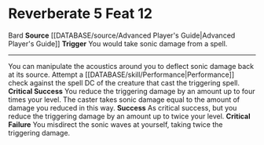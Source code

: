 ﻿---
actions: '[reaction]'
feat: Reverberate
id: '1653'
level: '12'
name: Reverberate
rarity: Common
source: '[[DATABASE/source/Advanced Player''s Guide|Advanced Player''s Guide]]'
trait:
- '[[DATABASE/trait/Bard|Bard]]'
trigger: You would take sonic damage from a spell.
type: Feat

---
# Reverberate <span class="action-icon">5</span> <span class="item-type">Feat 12</span>

<span class="item-trait">Bard</span>
**Source** [[DATABASE/source/Advanced Player's Guide|Advanced Player's Guide]] 
**Trigger** You would take sonic damage from a spell.

---
You can manipulate the acoustics around you to deflect sonic damage back at its source. Attempt a [[DATABASE/skill/Performance|Performance]] check against the spell DC of the creature that cast the triggering spell.
**Critical Success** You reduce the triggering damage by an amount up to four times your level. The caster takes sonic damage equal to the amount of damage you reduced in this way.
**Success** As critical success, but you reduce the triggering damage by an amount up to twice your level.
**Critical Failure** You misdirect the sonic waves at yourself, taking twice the triggering damage.
